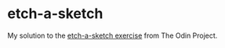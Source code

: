 # etch-a-sketch

My solution to the [etch-a-sketch exercise](https://www.theodinproject.com/lessons/foundations-etch-a-sketch) from The Odin Project.

